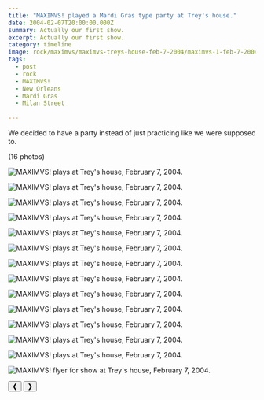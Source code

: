 ```yaml
---
title: "MAXIMVS! played a Mardi Gras type party at Trey's house."
date: 2004-02-07T20:00:00.000Z
summary: Actually our first show.
excerpt: Actually our first show.
category: timeline
image: rock/maximvs/maximvs-treys-house-feb-7-2004/maximvs-1-feb-7-2004.jpg
tags:
  - post 
  - rock
  - MAXIMVS!
  - New Orleans
  - Mardi Gras
  - Milan Street
  
---
```


We decided to have a party instead of just practicing like we were supposed to.


(16 photos)

<div id="viewport">

![MAXIMVS! plays at Trey's house, February 7, 2004.](/static/img/rock/maximvs/maximvs-treys-house-feb-7-2004/maximvs-1-feb-7-2004.jpg "MAXIMVS! plays at Trey's house, February 7, 2004.")

![MAXIMVS! plays at Trey's house, February 7, 2004.](/static/img/rock/maximvs/maximvs-treys-house-feb-7-2004/maximvs-2-feb-7-2004.jpg "MAXIMVS! plays at Trey's house, February 7, 2004.")

![MAXIMVS! plays at Trey's house, February 7, 2004.](/static/img/rock/maximvs/maximvs-treys-house-feb-7-2004/maximvs-3-feb-7-2004.jpg "MAXIMVS! plays at Trey's house, February 7, 2004.")

![MAXIMVS! plays at Trey's house, February 7, 2004.](/static/img/rock/maximvs/maximvs-treys-house-feb-7-2004/maximvs-4-feb-7-2004.jpg "MAXIMVS! plays at Trey's house, February 7, 2004.")

![MAXIMVS! plays at Trey's house, February 7, 2004.](/static/img/rock/maximvs/maximvs-treys-house-feb-7-2004/maximvs-5-feb-7-2004.jpg "MAXIMVS! plays at Trey's house, February 7, 2004.")

![MAXIMVS! plays at Trey's house, February 7, 2004.](/static/img/rock/maximvs/maximvs-treys-house-feb-7-2004/maximvs-6-feb-7-2004.jpg "MAXIMVS! plays at Trey's house, February 7, 2004.")

![MAXIMVS! plays at Trey's house, February 7, 2004.](/static/img/rock/maximvs/maximvs-treys-house-feb-7-2004/maximvs-jp1-feb-7-2004.jpg "MAXIMVS! plays at Trey's house, February 7, 2004.")

![MAXIMVS! plays at Trey's house, February 7, 2004.](/static/img/rock/maximvs/maximvs-treys-house-feb-7-2004/maximvs-jp2-feb-7-2004.jpg "MAXIMVS! plays at Trey's house, February 7, 2004.")

![MAXIMVS! plays at Trey's house, February 7, 2004.](/static/img/rock/maximvs/maximvs-treys-house-feb-7-2004/maximvs-jp3-feb-7-2004.jpg "MAXIMVS! plays at Trey's house, February 7, 2004.")

![MAXIMVS! plays at Trey's house, February 7, 2004.](/static/img/rock/maximvs/maximvs-treys-house-feb-7-2004/maximvs-jp4-feb-7-2004.jpg "MAXIMVS! plays at Trey's house, February 7, 2004.")

![MAXIMVS! plays at Trey's house, February 7, 2004.](/static/img/rock/maximvs/maximvs-treys-house-feb-7-2004/maximvs-jp5-feb-7-2004.jpg "MAXIMVS! plays at Trey's house, February 7, 2004.")

![MAXIMVS! plays at Trey's house, February 7, 2004.](/static/img/rock/maximvs/maximvs-treys-house-feb-7-2004/maximvs-jp6-feb-7-2004.jpg "MAXIMVS! plays at Trey's house, February 7, 2004.")

![MAXIMVS! plays at Trey's house, February 7, 2004.](/static/img/rock/maximvs/maximvs-treys-house-feb-7-2004/maximvs-jp7-feb-7-2004.jpg "MAXIMVS! plays at Trey's house, February 7, 2004.")

![MAXIMVS! flyer for show at Trey's house, February 7, 2004.](/static/img/rock/maximvs/maximvs-treys-house-feb-7-2004/maximvs-jp8-feb-7-2004.jpg "MAXIMVS! plays at Trey's house, February 7, 2004.")

</div>
<div class="flex row-reverse space-between">
  <div id="caption"></div>
  <div class="prevnext-container">
    <button id="buttonPrevious">&#10094;</button>
    <button id="buttonNext">&#10095;</button>
  </div>
</div>